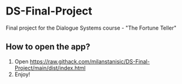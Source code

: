 # DS-Final-Project
Final project for the Dialogue Systems course - "The Fortune Teller"

## How to open the app?
1. Open https://raw.githack.com/milanstanisic/DS-Final-Project/main/dist/index.html
2. Enjoy!
